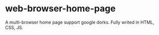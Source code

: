 # web-browser-home-page
A multi-browser home page support google dorks. Fully writed in HTML, CSS, JS.
